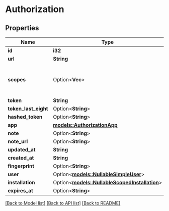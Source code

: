 # Authorization

## Properties

Name | Type | Description | Notes
------------ | ------------- | ------------- | -------------
**id** | **i32** |  | 
**url** | **String** |  | 
**scopes** | Option<**Vec<String>**> | A list of scopes that this authorization is in. | 
**token** | **String** |  | 
**token_last_eight** | Option<**String**> |  | 
**hashed_token** | Option<**String**> |  | 
**app** | [**models::AuthorizationApp**](authorization_app.md) |  | 
**note** | Option<**String**> |  | 
**note_url** | Option<**String**> |  | 
**updated_at** | **String** |  | 
**created_at** | **String** |  | 
**fingerprint** | Option<**String**> |  | 
**user** | Option<[**models::NullableSimpleUser**](nullable-simple-user.md)> |  | [optional]
**installation** | Option<[**models::NullableScopedInstallation**](nullable-scoped-installation.md)> |  | [optional]
**expires_at** | Option<**String**> |  | 

[[Back to Model list]](../README.md#documentation-for-models) [[Back to API list]](../README.md#documentation-for-api-endpoints) [[Back to README]](../README.md)



